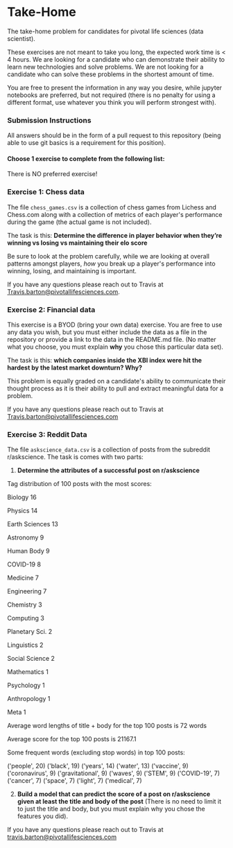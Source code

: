 # Take-Home
The take-home problem for candidates for pivotal life sciences (data scientist).

These exercises are not meant to take you long, the expected work time is < 4 hours. 
We are looking for a candidate who can demonstrate their ability to learn new technologies and solve problems. 
We are not looking for a candidate who can solve these problems in the shortest amount of time.

You are free to present the information in any way you desire, while jupyter notebooks are preferred, but not required 
(there is no penalty for using a different format, use whatever you think you will perform strongest with).

### Submission Instructions

All answers should be in the form of a pull request to this repository (being able to use git basics is a requirement for this position).

#### Choose 1 exercise to complete from the following list:

There is NO preferred exercise!

### Exercise 1: Chess data

The file `chess_games.csv` is a collection of chess games from Lichess and Chess.com along with a collection of metrics 
of each player's performance during the game (the actual game is not included).

The task is this: __Determine the difference in player behavior when they’re winning vs losing vs maintaining their elo score__

Be sure to look at the problem carefully, while we are looking at overall patterns amongst players, *how* you break up a 
player's performance into winning, losing, and maintaining is important. 

If you have any questions please reach out to Travis at Travis.barton@pivotallifesciences.com.

### Exercise 2: Financial data

This exercise is a BYOD (bring your own data) exercise. You are free to use any data you wish, but you must either
include the data as a file in the repository or provide a link to the data in the README.md file. (No matter what you 
choose, you must explain __why__ you chose this particular data set).

The task is this: __which companies inside the XBI index were hit the hardest by the latest market downturn? Why?__

This problem is equally graded on a candidate's ability to communicate their thought process as it is their ability
to pull and extract meaningful data for a problem.

If you have any questions please reach out to Travis at Travis.barton@pivotallifesciences.com

### Exercise 3: Reddit Data 

The file `askscience_data.csv` is a collection of posts from the subreddit r/askscience. The task is comes with two parts: 
1. __Determine the attributes of a successful post on r/askscience__

Tag distribution of 100 posts with the most scores:

Biology           16

Physics           14

Earth Sciences    13

Astronomy          9

Human Body         9

COVID-19           8

Medicine           7

Engineering        7

Chemistry          3

Computing          3

Planetary Sci.     2

Linguistics        2

Social Science     2

Mathematics        1

Psychology         1

Anthropology       1

Meta               1

Average word lengths of title + body for the top 100 posts is 72 words

Average score for the top 100 posts is 21167.1

Some frequent words (excluding stop words) in top 100 posts:

('people', 20)
('black', 19)
('years', 14)
('water', 13)
('vaccine', 9)
('coronavirus', 9)
('gravitational', 9)
('waves', 9)
('STEM', 9)
('COVID-19', 7)
('cancer', 7)
('space', 7)
('light', 7)
('medical', 7)

2. __Build a model that can predict the score of a post on r/askscience given at least the title and body of the post__ 
(There is no need to limit it to just the title and body, but you must explain why you chose the features you did).

If you have any questions please reach out to Travis at travis.barton@pivotallifesciences.com
